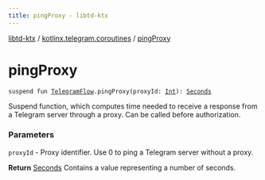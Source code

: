 ```yaml
---
title: pingProxy - libtd-ktx
---
```


[libtd-ktx](../index.html) / [kotlinx.telegram.coroutines](index.html) / [pingProxy](./ping-proxy.html)

# pingProxy

`suspend fun `[`TelegramFlow`](../kotlinx.telegram.core/-telegram-flow/index.html)`.pingProxy(proxyId: `[`Int`](https://kotlinlang.org/api/latest/jvm/stdlib/kotlin/-int/index.html)`): `[`Seconds`](https://tdlibx.github.io/td/docs/org/drinkless/td/libcore/telegram/TdApi/Seconds.html)

Suspend function, which computes time needed to receive a response from a Telegram server through
a proxy. Can be called before authorization.

### Parameters

`proxyId` - Proxy identifier. Use 0 to ping a Telegram server without a proxy.

**Return**
[Seconds](https://tdlibx.github.io/td/docs/org/drinkless/td/libcore/telegram/TdApi/Seconds.html) Contains a value representing a number of seconds.

